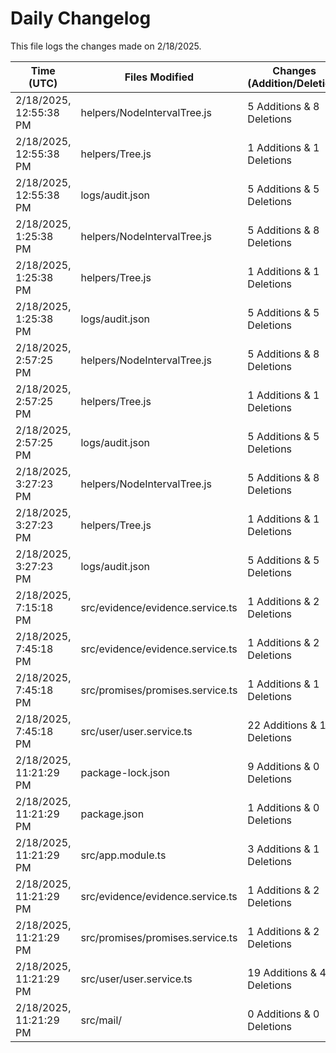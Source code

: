 # Daily Changelog

This file logs the changes made on 2/18/2025.

| Time (UTC)             | Files Modified                    | Changes (Addition/Deletion) |
|------------------------|-----------------------------------|-----------------------------|
| 2/18/2025, 12:55:38 PM | helpers/NodeIntervalTree.js | 5 Additions & 8 Deletions |
| 2/18/2025, 12:55:38 PM | helpers/Tree.js | 1 Additions & 1 Deletions |
| 2/18/2025, 12:55:38 PM | logs/audit.json | 5 Additions & 5 Deletions |
| 2/18/2025, 1:25:38 PM | helpers/NodeIntervalTree.js | 5 Additions & 8 Deletions|
| 2/18/2025, 1:25:38 PM | helpers/Tree.js | 1 Additions & 1 Deletions|
| 2/18/2025, 1:25:38 PM | logs/audit.json | 5 Additions & 5 Deletions|
| 2/18/2025, 2:57:25 PM | helpers/NodeIntervalTree.js | 5 Additions & 8 Deletions|
| 2/18/2025, 2:57:25 PM | helpers/Tree.js | 1 Additions & 1 Deletions|
| 2/18/2025, 2:57:25 PM | logs/audit.json | 5 Additions & 5 Deletions|
| 2/18/2025, 3:27:23 PM | helpers/NodeIntervalTree.js | 5 Additions & 8 Deletions|
| 2/18/2025, 3:27:23 PM | helpers/Tree.js | 1 Additions & 1 Deletions|
| 2/18/2025, 3:27:23 PM | logs/audit.json | 5 Additions & 5 Deletions|
| 2/18/2025, 7:15:18 PM | src/evidence/evidence.service.ts | 1 Additions & 2 Deletions|
| 2/18/2025, 7:45:18 PM | src/evidence/evidence.service.ts | 1 Additions & 2 Deletions|
| 2/18/2025, 7:45:18 PM | src/promises/promises.service.ts | 1 Additions & 1 Deletions|
| 2/18/2025, 7:45:18 PM | src/user/user.service.ts | 22 Additions & 11 Deletions|
| 2/18/2025, 11:21:29 PM | package-lock.json | 9 Additions & 0 Deletions|
| 2/18/2025, 11:21:29 PM | package.json | 1 Additions & 0 Deletions|
| 2/18/2025, 11:21:29 PM | src/app.module.ts | 3 Additions & 1 Deletions|
| 2/18/2025, 11:21:29 PM | src/evidence/evidence.service.ts | 1 Additions & 2 Deletions|
| 2/18/2025, 11:21:29 PM | src/promises/promises.service.ts | 1 Additions & 2 Deletions|
| 2/18/2025, 11:21:29 PM | src/user/user.service.ts | 19 Additions & 47 Deletions|
| 2/18/2025, 11:21:29 PM | src/mail/ | 0 Additions & 0 Deletions|
